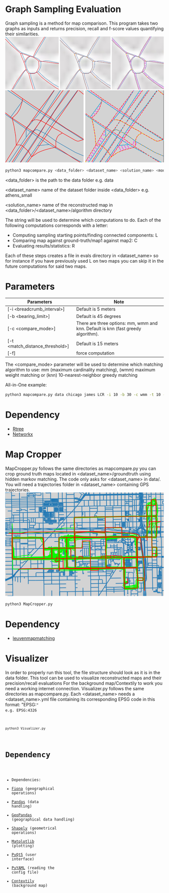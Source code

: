 # Graph Sampling Evaluation

Graph sampling is a method for map comparison. This program takes two graphs as inputs and returns precision, recall and f-score values quantifying their similarities.
![Athens_small OSM vs TeleAtlas](https://github.com/Erfanh1995/GraphSamplingToolkit/blob/main/figs/teaser.jpg)
![Berlin_small OSM vs TeleAtlas](https://github.com/Erfanh1995/GraphSamplingToolkit/blob/main/figs/roadmap.png)

```bash
python3 mapcompare.py <data_folder> <dataset_name> <solution_name> <mode>
```
<data_folder> is the path to the data folder e.g. data

<dataset_name> name of the dataset folder inside <data_folder> e.g. athens_small

<solution_name> name of the reconstructed map in <data_folder>/<dataset_name>/algorithm directory

The <mode> string will be used to determine which computations to do. Each of the following computations corresponds with a letter:
- Computing sampling starting points/finding connected components: L
- Comparing map against ground-truth/map1 against map2: C
- Evaluating results/statistics: R

Each of these steps creates a file in evals directory in <dataset_name> so for instance if you have previously used L on two maps you can skip it in the future computations for said two maps.

# Parameters
Parameters | Note
--------------------- | -------------
[-i <breadcrumb_interval>]  | Default is 5 meters
[-b <bearing_limit>]  | Default is 45 degrees
[-c <compare_mode>] | There are three options: mm, wmm and knn. Default is knn (fast greedy algorithm).
[-t <match_distance_threshold>] | Default is 15 meters
[-f] | force computation

The <compare_mode> parameter will be used to determine which matching algorithm to use: mm (maximum cardinality matching), (wmm) maximum weight matching or (knn) 10-nearest-neighbor greedy matching

All-in-One example:
```bash
python3 mapcompare.py data chicago james LCR -i 10 -b 30 -c wmm -t 10 -f
```

# Dependency
* [Rtree](https://pypi.org/project/Rtree/)
* [Networkx](https://pypi.org/project/networkx/)



# Map Cropper

MapCropper.py follows the same directories as mapcompare.py you can crop ground truth maps located in <dataset_name>/groundtruth using hidden markov matching. The code only asks for <dataset_name> in data/. You will need a trajectories folder in <dataset_name> containing GPS trajectories.
![Chicago OSM cropped (red)](https://github.com/Erfanh1995/GraphSamplingToolkit/blob/main/figs/hmm.png)


```bash
python3 MapCropper.py
```

# Dependency
* [leuvenmapmatching](https://pypi.org/project/leuvenmapmatching/)



# Visualizer

In order to properly run this tool, the file structure should look as it is in the data folder.
This tool can be used to visualize reconstructed maps and their precision/recall evaluations
For the background map/Contextily to work you need a working internet connection.
Visualizer.py follows the same directories as mapcompare.py.
Each <dataset_name> needs a <dataset_name>.yml file containing its corresponding EPSG code in this format: "EPSG:<code>" e.g. EPSG:4326

```bash
python3 Visualizer.py
```

# Dependency
* Dependencies:
* [Fiona](https://pypi.org/project/Fiona/) (geographical operations)
* [Pandas](https://pypi.org/project/pandas/) (data handling)
* [GeoPandas](https://pypi.org/project/geopandas/) (geographical data handling)
* [Shapely](https://pypi.org/project/Shapely/) (geometrical operations)
* [Matplotlib](https://pypi.org/project/matplotlib/) (plotting)
* [PyQt5](https://pypi.org/project/PyQt5/) (user interface)
* [PyYAML](https://pypi.org/project/PyYAML/) (reading the config file)
* [Contextily](https://pypi.org/project/contextily/) (background map)
